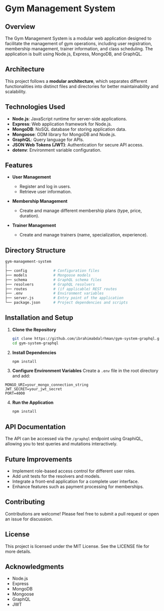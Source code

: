 # Gym Management System

## Overview

The Gym Management System is a modular web application designed to facilitate the management of gym operations, including user registration, membership management, trainer information, and class scheduling. The application is built using Node.js, Express, MongoDB, and GraphQL.

## Architecture

This project follows a **modular architecture**, which separates different functionalities into distinct files and directories for better maintainability and scalability.

## Technologies Used

- **Node.js**: JavaScript runtime for server-side applications.
- **Express**: Web application framework for Node.js.
- **MongoDB**: NoSQL database for storing application data.
- **Mongoose**: ODM library for MongoDB and Node.js.
- **GraphQL**: Query language for APIs.
- **JSON Web Tokens (JWT)**: Authentication for secure API access.
- **dotenv**: Environment variable configuration.

## Features

- **User Management**

  - Register and log in users.
  - Retrieve user information.



- **Membership Management**

  - Create and manage different membership plans (type, price, duration).

- **Trainer Management**

  - Create and manage trainers (name, specialization, experience).


## Directory Structure

```bash
gym-management-system
│
├── config            # Configuration files
├── models            # Mongoose models
├── schema            # GraphQL schema files
├── resolvers         # GraphQL resolvers
├── routes            # (if applicable) REST routes
├── .env              # Environment variables
├── server.js         # Entry point of the application
└── package.json      # Project dependencies and scripts
```

## Installation and Setup

1. **Clone the Repository**
   ```bash
   git clone https://github.com/ibrahimabdalrhman/gym-system-graphql.git
   cd gym-system-graphql
   ```
2. **Install Dependencies**
    ```bash
    npm install
    ```

3. **Configure Environment Variables**
  Create a `.env` file in the root directory and add:

  ```plaintext
  MONGO_URI=your_mongo_connection_string
  JWT_SECRET=your_jwt_secret
  PORT=4000
  ```
4. **Run the Application**
    ```bash
    npm install
    ```
## API Documentation
The API can be accessed via the `/graphql` endpoint using GraphiQL, allowing you to test queries and mutations interactively.

## Future Improvements
- Implement role-based access control for different user roles.
- Add unit tests for the resolvers and models.
- Integrate a front-end application for a complete user interface.
- Enhance features such as payment processing for memberships.
## Contributing
Contributions are welcome! Please feel free to submit a pull request or open an issue for discussion.

## License
This project is licensed under the MIT License. See the LICENSE file for more details.

## Acknowledgments
- Node.js
- Express
- MongoDB
- Mongoose
- GraphQL
- JWT
